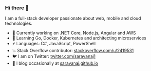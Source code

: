 ### Hi there :wave:

I am a full-stack developer passionate about web, mobile and cloud technologies. 

- 🔭 Currently working on .NET Core, Node.js, Angular and AWS
- 🌱 Learning Go, Docker, Kubernetes and architecting microservices
- ⚡ Languages: C#, JavaScript, PowerShell
- 💥 Stack Overflow contributor: [stackoverflow.com/u/2419531](https://stackoverflow.com/u/2419531)
- 🐦 I am on Twitter: [twitter.com/saravanaj1](https://twitter.com/saravanaj1)
- 📜 I blog occasionally at [saravanaj.github.io](https://saravanaj.github.io)
